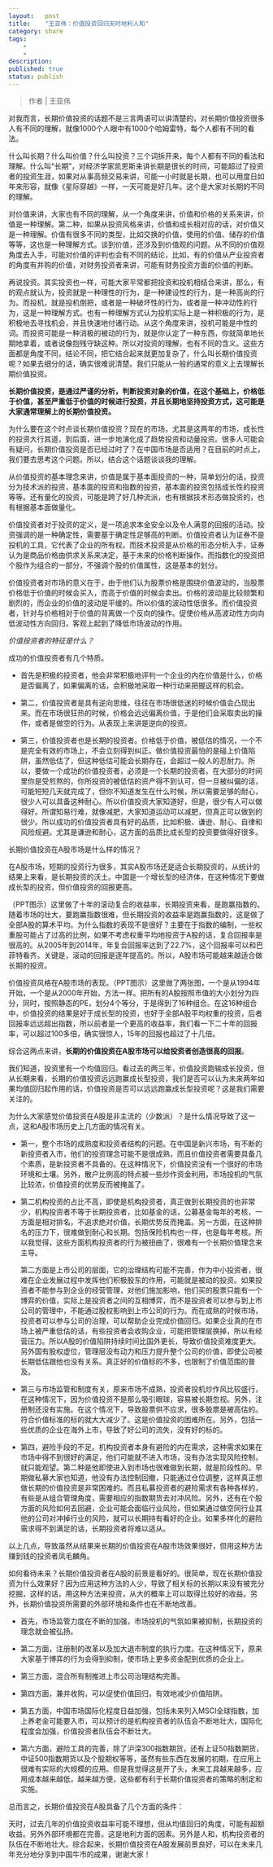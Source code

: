 ```yaml
---
layout:   post
title:    "王亚伟：价值投资回归天时地利人和"
category: share 
tags:     
    -  
    -   
description: 
published: true
status: publish
---
```

 
> 作者 | 王亚伟
 
对我而言，长期价值投资的话题不是三言两语可以讲清楚的，对长期价值投资很多人有不同的理解，就像1000个人眼中有1000个哈姆雷特，每个人都有不同的看法。
 
什么叫长期？什么叫价值？什么叫投资？三个词拆开来，每个人都有不同的看法和理解。什么叫“长期”，对经济学家凯恩斯来讲长期是很长的时间，可能超过了投资者的投资生涯，如果对从事高频交易来讲，可能一小时就是长期，也可以用度日如年来形容，就像《星际穿越》一样，一天可能是好几年。这个是大家对长期的不同的理解。
 
对价值来讲，大家也有不同的理解，从一个角度来讲，价值和价格的关系来讲，价值是一种理解。第二种，如果从投资风格来讲，价值和成长相对应的话，对价值又是一种理解。价值有很多不同的类型，比如交换的价值，使用的价值、储存的价值等等，这也是一种理解方式。谈到价值，还涉及到价值观的问题。从不同的价值观角度去入手，可能对价值的评判也会有不同的结论，比如，有的价值从产业投资者的角度有并购的价值，对财务投资者来讲，可能有财务投资方面的价值的判断。
 
再说投资。其实投资也一样，可能大家平常都把投资和投机相结合来讲，那么，有的观点就认为，投资就是一种理性的行为，是一种建设性的行为，是一种高尚的行为。而投机，就是投机倒把，或者是一种破坏性的行为，或者是一种冲动性的行为，这是一种理解方式。也有一种理解方式认为投机实际上是一种积极的行为，是积极地去寻找机会，并且快速地付诸行动。从这个角度来讲，投机可能是中性的词。而投资可能是一种消极的被动的行为，就是你认定了一种东西，你就简单地长期地拿着，或者说像抱残守缺这种。所以对投资的理解，也有不同的含义。这些方面都是角度不同，结论不同，把它结合起来就更加复杂了，什么叫长期价值投资呢？如果去细分的话，确实很难说清楚。我们只能从一般的通常的意义上去理解长期价值投资。
 
**长期价值投资，是通过严谨的分析，判断投资对象的价值，在这个基础上，价格低于价值，甚至严重低于价值的时候进行投资，并且长期地坚持投资方式，这可能是大家通常理解上的长期价值投资。**
 
为什么要在这个时点谈长期价值投资？现在的市场，尤其是这两年的市场，成长性的投资大行其道，到后面，进一步地演化成了趋势投资和动量投资。很多人可能会有疑问，长期价值投资是否已经过时了？在中国市场是否适用？在目前的时点上，我们要去思考这个问题。所以，结合这个话题谈谈我的理解。
 
从价值投资的基本理念来讲，价值是属于基本面投资的一种，简单划分的话，投资分为技术派的投资，基本面的投资和指数的投资，基本面的投资包括成长性的投资等等。还有量化的投资，可能是跨了好几种流派，也有根据技术形态做投资的，也有根据基本面做量化。
 
价值投资者对于投资的定义，是一项追求本金安全以及令人满意的回报的活动。投资强调的是一种确定性，需要基于确定性足够高的判断。价值投资者认为证券不是投机的工具，它代表了企业的所有权。而技术投资是从价格的形态分析入手，证券认为是商品价格由供求关系来决定，基于未来的价格判断操作。而指数化的投资把个股作为组合的一部分，不强调个股的价值属性，这是基本的划分。
 
价值投资者对市场的意义在于，由于他们认为股票价格是围绕价值波动的，当股票价格低于价值的时候会买入，而高于价值的时候会卖出。价格的波动是比较频繁和剧烈的，而企业的价值的波动是平缓的。所以价值的波动性低很多。而价值投资者，针对与价格相对于价值的背离做一个反向的操作。促使价格从高波动性方向向低波动性方向回归，客观上起到了降低市场波动的作用。
 
*价值投资者的特征是什么？*
 
成功的价值投资者有几个特质。
 
- 首先是积极的投资者，他会非常积极地评判一个企业的内在价值是什么，价格是否偏离了，如果偏离的话，会积极地采取一种行动来把握这样的机会。
 
- 第二，价值投资者是具有逆向思维，往往在市场很低迷的时候价值会凸现出来。而在市场很狂热的时候，价格会远远偏离价值，于是他们会采取卖出的操作，或者是做空的行为。从表现上来讲是逆向的投资。
 
- 第三，价值投资者也是长期的投资者。价格低于价值，被低估的情况，一个不是完全有效的市场上，不会立刻得到纠正。做价值投资最怕的是碰上价值陷阱，虽然低估了，但这种低估可能会长期存在，会超过一般人的忍耐力。所以，要做一个成功的价值投资者，必须是一个长期的投资者。在大部分的时间里你是受煎熬的，你所投资的被低估的资产得不到认可，但一旦被纠偏的话，可能短短几天就完成了，但你不知道发生在什么时候，所以需要足够的耐心，很少人可以具备这种耐心。所以价值投资大家知道好，但是，很少有人可以做得好。所谓知易行难，就像减肥，大家知道运动可以减肥，但真正可以做到的很少。所以成功的价值投资者具有好的品质，比如积极、谦逊、耐心、自律和风险规避。尤其是谦逊和耐心，这方面的品质比成长型的投资要做得好很多。
 
长期价值投资在A股市场是什么样的情况？
 
在A股市场，短期的投资行为很多，其实A股市场还是适合长期投资的，从统计的结果上来看，是长期投资的沃土。中国是一个增长型的经济体，在这种情况下要做成长型的投资，但价值投资的回报更高。
 
（PPT图示）这里做了十年的滚动复合的收益率，长期投资来看，是跑赢指数的。随着市场的壮大，要跑赢指数很难，但长期投资的收益率是跑赢指数的，这是做了全部A股的算术平均。为什么指数的表现不是很好？主要在于指数的编制，一些权重股可能占了过高的比例，如果不考虑权重平均地投资于A股的话，复合回报率是很高的。从2005年到2014年，年复合回报率达到了22.7%，这个回报率可以和巴菲特看齐。关键是，滚动的回报是逐年提高的。所以，A股市场可能越来越适合做长期的投资。
 
价值投资风格在A股市场的表现。（PPT图示）这里做了两张图，一个是从1994年开始，一个是从2000年开始，方法一样。把所有的A股按照市值的大小划分为四分，同时，按照静态的PE，划分4个等分，于是得到了16种组合。在这16种组合中，价值投资的结果是好于成长型的投资，也好于全部A股平均权重的投资，后者回报率远远超出指数，所以前者是一个更高的收益率，我们看一下二十年的回报率，可以超过100多倍，确实很惊人，15年的回报也超过了十几倍。
 
综合这两点来讲，**长期的价值投资在A股市场可以给投资者创造很高的回报**。
 
我们知道，投资里有一个均值回归。看过去的两三年，价值投资跑输成长投资，但从长期来看，长期的价值投资远远跑赢成长型投资，我们是否可以认为未来两年如果均值回归起作用的话，价值投资是否可以远远跑赢成长型投资呢？这是我们需要关注的。
 
为什么大家感觉价值投资在A股是非主流的（少数派）？是什么情况导致了这一点，这和A股市场历史上几方面的情况有关。
 
- 第一，整个市场的成熟度和投资者结构的问题。在中国是新兴市场，有不断的新投资者入市，他们的投资理念可能不是很成熟，而且价值投资者需要具备几个素质，是新投资者不具备的。在这种情况下，价值投资没有一个很好的市场环境和土壤。另外，散户比例高的特点被一些炒作资金利用，市场投机的气氛比较浓，价值投资的优势反而被掩盖了。
 
- 第二机构投资的占比不高，即使是机构投资者，真正做到长期投资的也非常少，机构投资者不等于长期投资者，比如基金的话，公募基金每年的考核，一方面是相对排名，不追求绝对价值，长期优势反而掩盖。另一方面，在这种排名的压力下，很难做到耐心和长期。包括保险机构也一样，也是每年考核。所以我觉得，这些方面机构投资者的行为被扭曲了，很难有一个长期价值理念来主导。
 
    第二方面是上市公司的层面，它的治理结构可能不完善，作为中小投资者，很难在企业发展过程中发挥他们积极股东的作用，可能就是被动的投资。如果投资者不能参与到企业的经营管理，对他们施加影响，他们买的股票只能有一个博弈的价值，实际上是投资者之间的互相博弈，而不是投资者可以参与到上市公司的管理中，不能通过股权影响到上市公司的行为。而在成熟的时候市场，投资者可以参与公司的治理，可以帮助企业完成价值回归。如果企业真的在市场上被严重低估的话，有些投资者会收购企业，可能把管理层换掉，所以有经营压力。所以A股的价值陷阱持续时间比国外更长，导致价值投资难度更大。另外国有股权虚位，管理层没有动力和压力提升整个公司的价值，即使公司被长期低估跟他也没有关系。真正好的价值标的不多，也限制了价值范围的普及。
 
- 第三与市场监管和制度有关，原来市场不成熟，投资者投机炒作风比较盛行，在这种情况下，因为价值投资不是那么吸引眼球，容易被长期忽视。另外，注册制还没有实施。在这个情况下，导致股票供不应求，很多股票是被高估的。符合价值标准的标的就大大减少了。这是价值投资的困难所在。另外，包括一些优质的企业在海外上市，导致了好公司的流失，没有好的标的。
 
- 第四，避险手段的不足。机构投资者本身有避险的内在需求，这种需求如果在市场中得不到很好的满足，他们可能就不进入市场，没有办法实现风险控制，就只能观望。第二种是他即使进入到市场也很难做到长期，就是阶段性的。早期做私募大家也知道，他没有办法控制回撤，只能通过仓位调整，这样真正想做长期的价值投资是非常困难的。而且私募投资者的避险需求有各种各样的，有些是从组合管理角度，需要相应的指数期货去对冲风险。另外，还有在个股方面的风险如何去回避，企业可能会面临行业风险，但如果通过做空同行业其他的公司对冲掉行业的风险，就可以长期持有看好的企业。如果多样化的避险需求得不到满足的话，长期投资者将难以适从。
 
以上几点，导致虽然从结果来长期的价值投资在A股市场效果很好，但用这种方法赚到钱的投资者凤毛麟角。
 
如何看待未来？长期价值投资者在A股的前景是看好的。很简单，现在长期价值投资为什么效果好？因为应用这种方法的人少，导致了相关标的长期以来没有被充分挖掘，这样的话，用这种方法来投资，从大的概率上可以取得比较好的收益。另外，长期价值投资所需要的外部环境和条件也在不断地改善。
 
- 首先，市场监管力度在不断的加强，市场投机的气氛如果被抑制，长期投资的理念就会被弘扬。
 
- 第二方面，注册制的改革以及加大退市制度的执行力度。在这种情况下，原来大家基于博弈的行为会得到抑制，使市场上更多资金配到优质的企业上。
 
- 第三方面，混合所有制推进上市公司治理结构完善。
 
- 第四方面，兼并收购，可以促使价值回归，有效地减少价值陷阱。
 
- 第五方面，中国市场国际化程度日益加强，包括未来列入MSCI全球指数，加上养老金可能要入市，可以预计的是机构投资者的队伍会不断地壮大，国际化程度会加强，价值投资者队伍会不断壮大。
 
- 第六方面，避险工具的完善，除了沪深300指数期货，还有上证50指数期货，中证500指数期货以及个股期权等等，虽然有些东西在发展的初期，在应用上很难有实际的大规模的应用。但是我觉得这是开了头，未来工具越来越多，应用成本越来越低，越来越方便，这些都有利于长期价值投资者的策略的制定和实施。
 
总而言之，长期价值投资在A股具备了几个方面的条件：
 
天时，过去几年的价值投资收益率可能不理想，但从均值回归的角度，可能有超额收益。另外外部环境都在完善。这是地利方面的因素。另外是人和，机构投资者的队伍在不断地壮大。综合起来，长期价值投资在A股发展前景良好，可以在未来几年充分地分享到中国牛市的成果，谢谢大家！
